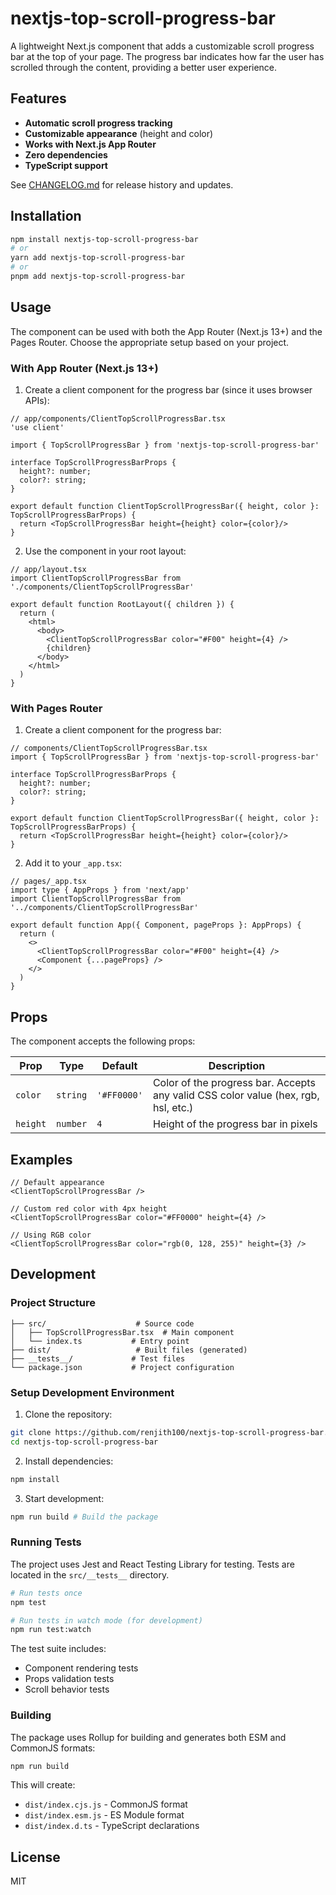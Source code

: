 # nextjs-top-scroll-progress-bar

A lightweight Next.js component that adds a customizable scroll progress bar at the top of your page. The progress bar indicates how far the user has scrolled through the content, providing a better user experience.

## Features

- **Automatic scroll progress tracking**
- **Customizable appearance** (height and color)
- **Works with Next.js App Router**
- **Zero dependencies**
- **TypeScript support**

See [CHANGELOG.md](./CHANGELOG.md) for release history and updates.

## Installation

```bash
npm install nextjs-top-scroll-progress-bar
# or
yarn add nextjs-top-scroll-progress-bar
# or
pnpm add nextjs-top-scroll-progress-bar
```

## Usage

The component can be used with both the App Router (Next.js 13+) and the Pages Router. Choose the appropriate setup based on your project.

### With App Router (Next.js 13+)

1. Create a client component for the progress bar (since it uses browser APIs):

```tsx
// app/components/ClientTopScrollProgressBar.tsx
'use client'

import { TopScrollProgressBar } from 'nextjs-top-scroll-progress-bar'

interface TopScrollProgressBarProps {
  height?: number;
  color?: string;
}

export default function ClientTopScrollProgressBar({ height, color }: TopScrollProgressBarProps) {
  return <TopScrollProgressBar height={height} color={color}/>
}
```

2. Use the component in your root layout:

```tsx
// app/layout.tsx
import ClientTopScrollProgressBar from './components/ClientTopScrollProgressBar'

export default function RootLayout({ children }) {
  return (
    <html>
      <body>
        <ClientTopScrollProgressBar color="#F00" height={4} />
        {children}
      </body>
    </html>
  )
}
```

### With Pages Router

1. Create a client component for the progress bar:

```tsx
// components/ClientTopScrollProgressBar.tsx
import { TopScrollProgressBar } from 'nextjs-top-scroll-progress-bar'

interface TopScrollProgressBarProps {
  height?: number;
  color?: string;
}

export default function ClientTopScrollProgressBar({ height, color }: TopScrollProgressBarProps) {
  return <TopScrollProgressBar height={height} color={color}/>
}
```

2. Add it to your `_app.tsx`:

```tsx
// pages/_app.tsx
import type { AppProps } from 'next/app'
import ClientTopScrollProgressBar from '../components/ClientTopScrollProgressBar'

export default function App({ Component, pageProps }: AppProps) {
  return (
    <>
      <ClientTopScrollProgressBar color="#F00" height={4} />
      <Component {...pageProps} />
    </>
  )
}
```

## Props

The component accepts the following props:

| Prop | Type | Default | Description |
|------|------|---------|-------------|
| `color` | `string` | `'#FF0000'` | Color of the progress bar. Accepts any valid CSS color value (hex, rgb, hsl, etc.) |
| `height` | `number` | `4` | Height of the progress bar in pixels |

## Examples

```tsx
// Default appearance
<ClientTopScrollProgressBar />

// Custom red color with 4px height
<ClientTopScrollProgressBar color="#FF0000" height={4} />

// Using RGB color
<ClientTopScrollProgressBar color="rgb(0, 128, 255)" height={3} />
```

## Development

### Project Structure

```
├── src/                    # Source code
│   ├── TopScrollProgressBar.tsx  # Main component
│   └── index.ts           # Entry point
├── dist/                   # Built files (generated)
├── __tests__/             # Test files
└── package.json           # Project configuration
```

### Setup Development Environment

1. Clone the repository:
```bash
git clone https://github.com/renjith100/nextjs-top-scroll-progress-bar.git
cd nextjs-top-scroll-progress-bar
```

2. Install dependencies:
```bash
npm install
```

3. Start development:
```bash
npm run build # Build the package
```

### Running Tests

The project uses Jest and React Testing Library for testing. Tests are located in the `src/__tests__` directory.

```bash
# Run tests once
npm test

# Run tests in watch mode (for development)
npm run test:watch
```

The test suite includes:
- Component rendering tests
- Props validation tests
- Scroll behavior tests

### Building

The package uses Rollup for building and generates both ESM and CommonJS formats:

```bash
npm run build
```

This will create:
- `dist/index.cjs.js` - CommonJS format
- `dist/index.esm.js` - ES Module format
- `dist/index.d.ts` - TypeScript declarations

## License

MIT

